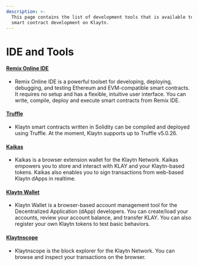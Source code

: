 ```yaml
---
description: >-
  This page contains the list of development tools that is available to help
  smart contract development on Klaytn.
---
```


# IDE and Tools <a id="ide-and-tools"></a>

#### [Remix Online IDE] <a id="remix-ide"></a>

* Remix Online IDE is a powerful toolset for developing, deploying, debugging, and testing Ethereum and EVM-compatible smart contracts. It requires no setup and has a flexible, intuitive user interface. You can write, compile, deploy and execute smart contracts from Remix IDE. 

#### [Truffle]  <a id="truffle"></a>

* Klaytn smart contracts written in Solidity can be compiled and deployed using Truffle. At the moment, Klaytn supports up to Truffle v5.0.26.

#### [Kaikas] <a id="kaikas"></a>

* Kaikas is a browser extension wallet for the Klaytn Network. Kaikas empowers you to store and interact with KLAY and your Klaytn-based tokens. Kaikas also enables you to sign transactions from web-based Klaytn dApps in realtime.

#### [Klaytn Wallet]  <a id="klaytn-wallet"></a>

* Klaytn Wallet is a browser-based account management tool for the Decentralized Application (dApp) developers. You can create/load your accounts, review your account balance, and transfer KLAY. You can also register your own Klaytn tokens to test basic behaviors.

#### [Klaytnscope]  <a id="klaytnscope"></a>

* Klaytnscope is the block explorer for the Klaytn Network. You can browse and inspect your transactions on the browser.


[Remix Online IDE]: ../../toolkit/klaytn-ide.md 
[Truffle]: ../../toolkit/truffle.md
[Kaikas]: ../../toolkit/kaikas.md
[Klaytn Wallet]: ../../toolkit/klaytn-wallet.md 
[Klaytnscope]: ../../toolkit/klaytnscope.md
